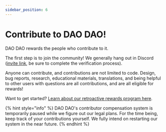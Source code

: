 ```yaml
---
sidebar_position: 6
---
```


# Contribute to DAO DAO!

DAO DAO rewards the people who contribute to it.

The first step is to join the community! We generally hang out in Discord ([invite link](https://discord.daodao.zone), be sure to complete the verification process).

Anyone can contribute, and contributions are not limited to code. Design, bug reports, research, educational materials, translations, and being helpful to other users with questions are all contributions, and are all eligible for rewards!

Want to get started? [Learn about our retroactive rewards program here](https://docs.google.com/document/d/12WpREOPrvhW3YVxGLoOkrhTgf_bDUy4cn9VKeyH4PUY/edit).

{% hint style="info" %}
DAO DAO's contributor compensation system is temporarily paused while we figure out our legal plans. For the time being, keep track of your contributions yourself. We fully intend on restarting our system in the near future.
{% endhint %}

